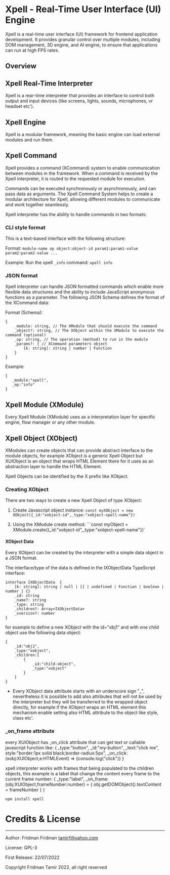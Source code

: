 # Xpell - Real-Time User Interface (UI) Engine

Xpell is a real-time user interface (UI) framework for frontend application development. It provides granular control over multiple modules, including DOM management, 3D engine, and AI engine, to ensure that applications can run at high FPS rates.


## Overview

## Xpell Real-Time Interpreter 
Xpell is a rear-time interpreter that provides an interface to control both output and input devices (like screens, lights, sounds, microphones, vr headset etc').


  

## Xpell Engine

Xpell is a modular framework, meaning the basic engine can load external modules and run them. 


## Xpell Command

Xpell provides a command (XCommand) system to enable communication between modules in the framework. When a command is received by the Xpell interpreter, it is routed to the requested module for execution.

Commands can be executed synchronously or asynchronously, and can pass data as arguments. The Xpell Command System helps to create a modular architecture for Xpell, allowing different modules to communicate and work together seamlessly.

Xpell interpreter has the ability to handle commands in two formats:

### CLI style format

This is a text-based interface with the following structure:

Format:
```module-name op object:object-id param1:param1-value param2:param2-value ...```

Example: 
Run the xpell `_info` command: 
```xpell info```

### JSON format

Xpell interpreter can handle JSON formatted commands which enable more flexible data structures and the ability to include JavaScript anonymous functions as a parameter. The following JSON Schema defines the format of the XCommand data:

Format (Schema):
```
{
    _module: string, // The XModule that should execute the command
    _object?: string, // The XObject within the XModule to execute the command (optional)
    _op: string, // The operation (method) to run in the module
    _params?: { // XCommand parameters object
        [k: string]: string | number | Function
    }
}
```
Example: 
```
{
   _module:"xpell",
   _op:"info"
}
```


## Xpell Module (XModule)

Every Xpell Module (XModule) uses as a interpretation layer for specific engine, flow manager or any other module.


## Xpell Object (XObject)

XModules can create objects that can provide abstract interface to the module objects, for example XObject is a generic Xpell Object but XUIObject is an object that wraps HTML Element there for it uses as an abstraction layer to handle the HTML Element.

Xpell Objects can be identified by the X prefix like XObject.


### Creating  XObject

There are two ways to create a new Xpell Object of type XObject:

1. Create Javascript object instance:
   ```const myXObject = new XObject({_id:"xobject-id",_type:"xobject-xpell-name"})```

2. Using the XModule create method:
   ```const myObject = XModule.create({_id:"xobject-id",_type:"xobject-xpell-name"})`


#### XObject Data
Every XObject can be created by the interpreter with a simple data object in a JSON format.

The interface/type of the data is defined in the IXObjectData TypeScript interface:

```
interface IXObjectData  {
    [k: string]: string | null | [] | undefined | Function | boolean | number | {}
    _id: string 
    _name?: string
    _type: string
    _children?: Array<IXObjectData>
    _xversion?: number 
}
```

for example to define a new XObject with the id="obj1" and with one child object use the following data object:
```
{
    _id:"obj1",
    _type:"xobject",
    _children:[
        {
            _id:"child-object",
            _type:"xobject"
        }
    ]
}
```

* Every XObject data attribute starts with an underscore sign "_", nevertheless it is possible to add also attributes that will not be used by the interpreter but they will be transferred to the wrapped object directly, for example if the XObject wraps an HTML element this mechanism enable setting also HTML attribute to the object like style, class etc'.
  

### _on_frame attribute


every XUIObject has _on_click attribute that can get text or callable javascript function like:
{
   _type:"button",
   _id:"my-button",
   _text:"click me",
   style:"border:1px solid black;border-radius:5px",
   _on_click:(xobj:XUIObject,e:HTMLEvent) => {console.log("click")}
}


xpell interpreter works with frames that being populated to the children objects, this example is a label that change the content every frame to the current frame number:
{
   _type:"label",
   _on_frame:(obj:XUIObject,frameNumber:number) = {
      obj.getDOMObject().textContent = frameNumber
   }
}




```
npm install xpell
```




# Credits & License

 ---

 Author: Fridman Fridman <tamirf@yahoo.com>

 License:  GPL-3 

 First Release: 22/07/2022

 Copyright Fridman Tamir 2022, all right reserved




 